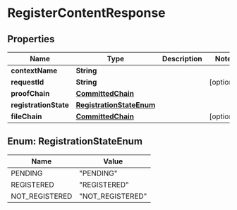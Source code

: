 
# RegisterContentResponse

## Properties
Name | Type | Description | Notes
------------ | ------------- | ------------- | -------------
**contextName** | **String** |  | 
**requestId** | **String** |  |  [optional]
**proofChain** | [**CommittedChain**](CommittedChain.md) |  | 
**registrationState** | [**RegistrationStateEnum**](#RegistrationStateEnum) |  | 
**fileChain** | [**CommittedChain**](CommittedChain.md) |  |  [optional]


<a name="RegistrationStateEnum"></a>
## Enum: RegistrationStateEnum
Name | Value
---- | -----
PENDING | &quot;PENDING&quot;
REGISTERED | &quot;REGISTERED&quot;
NOT_REGISTERED | &quot;NOT_REGISTERED&quot;



